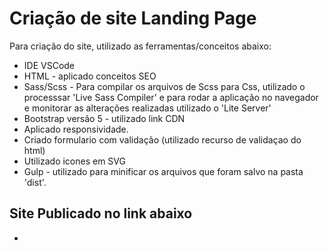 # Criação de site Landing Page

  Para criação do site, utilizado as ferramentas/conceitos abaixo:

  - IDE VSCode
  - HTML - aplicado conceitos SEO
  - Sass/Scss - Para compilar os arquivos de Scss para Css, utilizado o processsar 'Live Sass Compiler' e para rodar a aplicação no navegador e monitorar as alterações realizadas utilizado o 'Lite Server' 
  - Bootstrap versão 5 - utilizado link CDN
  - Aplicado responsividade.
  - Criado formulario com validação (utilizado recurso de validaçao do html)
  - Utilizado icones em SVG
  - Gulp - utilizado para minificar os arquivos que foram salvo na pasta 'dist'.

## Site Publicado no link abaixo  

- []()

